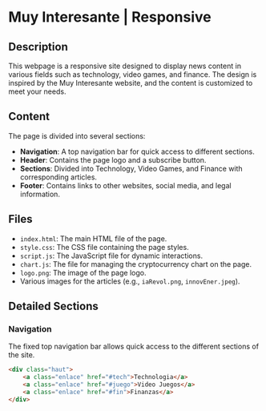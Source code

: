 # Muy Interesante | Responsive

## Description

This webpage is a responsive site designed to display news content in various fields such as technology, video games, and finance. The design is inspired by the Muy Interesante website, and the content is customized to meet your needs.

## Content

The page is divided into several sections:
- **Navigation**: A top navigation bar for quick access to different sections.
- **Header**: Contains the page logo and a subscribe button.
- **Sections**: Divided into Technology, Video Games, and Finance with corresponding articles.
- **Footer**: Contains links to other websites, social media, and legal information.

## Files

- `index.html`: The main HTML file of the page.
- `style.css`: The CSS file containing the page styles.
- `script.js`: The JavaScript file for dynamic interactions.
- `chart.js`: The file for managing the cryptocurrency chart on the page.
- `logo.png`: The image of the page logo.
- Various images for the articles (e.g., `iaRevol.png`, `innovEner.jpeg`).

## Detailed Sections

### Navigation

The fixed top navigation bar allows quick access to the different sections of the site.

```html
<div class="haut">
    <a class="enlace" href="#tech">Technologia</a>
    <a class="enlace" href="#juego">Video Juegos</a>
    <a class="enlace" href="#fin">Finanzas</a>
</div>

